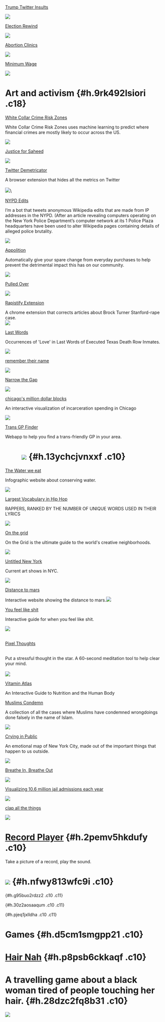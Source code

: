 [Trump Twitter
Insults](https://www.google.com/url?q=https://www.nytimes.com/interactive/2016/01/28/upshot/donald-trump-twitter-insults.html&sa=D&ust=1529090931080000)

![](images/image13.png)

[Election
Rewind](https://www.google.com/url?q=http://electionrewind.com/&sa=D&ust=1529090931080000)

![](images/image24.png)

[Abortion
Clinics](https://www.google.com/url?q=https://pudding.cool/2017/09/clinics/&sa=D&ust=1529090931081000)

![](images/image6.png)

[Minimum
Wage](https://www.google.com/url?q=https://www.nytimes.com/interactive/2014/02/09/opinion/minimum-wage.html&sa=D&ust=1529090931081000)

![](images/image26.png)

Art and activism {#h.9rk492lsiori .c18}
================

[White Collar Crime Risk
Zones](https://www.google.com/url?q=http://whitecollar.thenewinquiry.com/&sa=D&ust=1529090931082000)

White Collar Crime Risk Zones uses machine learning to predict where
financial crimes are mostly likely to occur across the US.

![](images/image15.png)

[Justice for
Saheed](https://www.google.com/url?q=http://www.justiceforsaheed.com/&sa=D&ust=1529090931083000)

![](images/image27.png)

[Twitter
Demetricator](https://www.google.com/url?q=https://bengrosser.com/projects/twitter-demetricator/&sa=D&ust=1529090931084000)

A browser extension that hides all the metrics on Twitter\
\
![](images/image17.gif)\

[NYPD
Edits](https://www.google.com/url?q=https://twitter.com/NYPDedits&sa=D&ust=1529090931084000)

I’m a bot that tweets anonymous Wikipedia edits that are made from IP
addresses in the NYPD. (After an article revealing computers operating
on the New York Police Department’s computer network at its 1 Police
Plaza headquarters have been used to alter Wikipedia pages containing
details of alleged police brutality.

![](images/image1.png)

[Appolition](https://www.google.com/url?q=https://appolition.us/&sa=D&ust=1529090931085000)

Automatically give your spare change from everyday purchases to help
prevent the detrimental impact this has on our community.

![](images/image8.png)

[Pulled
Over](https://www.google.com/url?q=https://pulledover.us/&sa=D&ust=1529090931086000)

![](images/image20.png)

[Rapistify
Extension](https://www.google.com/url?q=https://github.com/m0neysha/rapistify-extension&sa=D&ust=1529090931086000)

A chrome extension that corrects articles about Brock Turner
Stanford-rape case.\
![](images/image3.png)

[Last
Words](https://www.google.com/url?q=http://tinysubversions.com/stuff/lastwords/&sa=D&ust=1529090931086000)

Occurrences of 'Love' in Last Words of Executed Texas Death Row Inmates.

![](images/image12.png)

[](https://www.google.com/url?q=http://tinysubversions.com/stuff/lastwords/&sa=D&ust=1529090931087000)

[remember their
name](https://www.google.com/url?q=http://remembertheir.name/&sa=D&ust=1529090931087000)

![](images/image22.png)

[Narrow the
Gap](https://www.google.com/url?q=https://narrow-the-gap.glitch.me/&sa=D&ust=1529090931088000)

![](images/image30.png)

[chicago's million dollar
blocks](https://www.google.com/url?q=https://chicagosmilliondollarblocks.com/&sa=D&ust=1529090931089000)

An interactive visualization of incarceration spending in Chicago

![](images/image10.png)

[Trans GP
Finder](https://www.google.com/url?q=https://trans-gp-finder.glitch.me/&sa=D&ust=1529090931089000)

Webapp to help you find a trans-friendly GP in your area.

        ![](images/image11.png) {#h.13ychcjvnxxf .c10}
===============================

[The Water we
eat](https://www.google.com/url?q=http://thewaterweeat.com/&sa=D&ust=1529090931090000)

Infographic website about conserving water.

![](images/image28.png)

[Largest Vocabulary in Hip
Hop](https://www.google.com/url?q=https://pudding.cool/2017/02/vocabulary/&sa=D&ust=1529090931091000)

RAPPERS, RANKED BY THE NUMBER OF UNIQUE WORDS USED IN THEIR LYRICS

![](images/image14.png)

[On the
grid](https://www.google.com/url?q=https://onthegrid.city/&sa=D&ust=1529090931092000)

On the Grid is the ultimate guide to the world's creative neighborhoods.

![](images/image4.png)

[Untitled New
York](https://www.google.com/url?q=http://www.unti-tled.com/new-york&sa=D&ust=1529090931093000)

Current art shows in NYC.

![](images/image16.png)

[Distance to
mars](https://www.google.com/url?q=http://www.distancetomars.com/&sa=D&ust=1529090931093000)

Interactive website showing the distance to mars.![](images/image2.png)

[You feel like
shit](https://www.google.com/url?q=http://philome.la/jace_harr/you-feel-like-shit-an-interactive-self-care-guide/play&sa=D&ust=1529090931094000)

Interactive guide for when you feel like shit.

![](images/image25.png)

\
[Pixel
Thoughts](https://www.google.com/url?q=http://www.pixelthoughts.co/%23&sa=D&ust=1529090931095000)

\
Put a stressful thought in the star. A 60-second meditation tool to help
clear your mind.\
\
![](images/image29.png)

[Vitamin
Atlas](https://www.google.com/url?q=https://www.good.is/infographics/vitamin-atlas%23open&sa=D&ust=1529090931095000)

An Interactive Guide to Nutrition and the Human Body

[Muslims
Condemn](https://www.google.com/url?q=https://muslimscondemn.com/&sa=D&ust=1529090931096000)

A collection of all the cases where Muslims have condemned wrongdoings
done falsely in the name of Islam.

![](images/image19.png)

[Crying in
Public](https://www.google.com/url?q=https://cryinginpublic.com/&sa=D&ust=1529090931096000)

An emotional map of New York City, made out of the important things that
happen to us outside.

![](images/image5.png)

[](https://www.google.com/url?q=https://cryinginpublic.com/&sa=D&ust=1529090931097000)

[Breathe In, Breathe
Out](https://www.google.com/url?q=http://xhalr.com/&sa=D&ust=1529090931097000)

![](images/image23.png)

[Visualizing 10.6 million jail admissions each
year](https://www.google.com/url?q=https://www.prisonpolicy.org/blog/2018/03/22/chalabi/&sa=D&ust=1529090931097000)

![](images/image21.png)

[clap all the
things](https://www.google.com/url?q=https://clap.glitch.me/&sa=D&ust=1529090931098000)

![](images/image7.png)

[Record Player](https://www.google.com/url?q=http://record-player.glitch.me/auth&sa=D&ust=1529090931098000) {#h.2pemv5hkdufy .c10}
===========================================================================================================

Take a picture of a record, play the sound.

![](images/image9.png) {#h.nfwy813wfc9i .c10}
======================

 {#h.g95buo2rdzz2 .c10 .c11}

 {#h.30z2aosaaqum .c10 .c11}

 {#h.pjeq1jxlldha .c10 .c11}

Games {#h.d5cm1smgpp21 .c10}
=====

[Hair Nah](https://www.google.com/url?q=http://hairnah.com/&sa=D&ust=1529090931099000) {#h.p8psb6ckkaqf .c10}
======================================================================================

A travelling game about a black woman tired of people touching her hair. {#h.28dzc2fq8b31 .c10}
========================================================================

![](images/image18.png)


